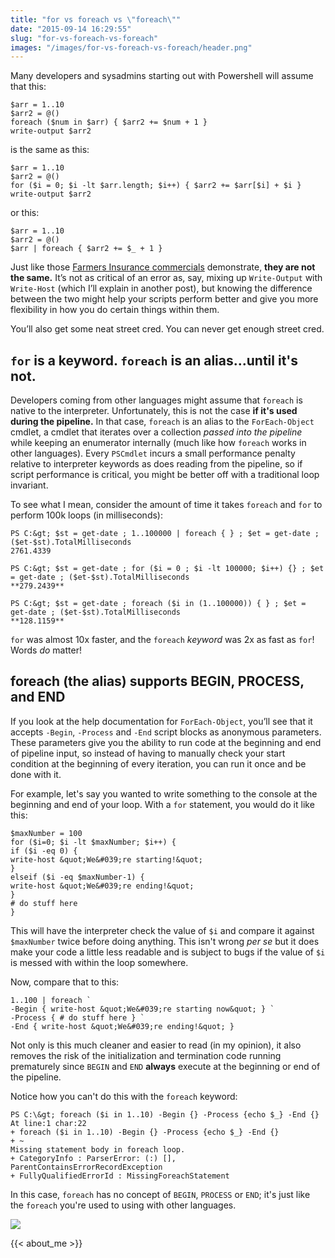 ```yaml
---
title: "for vs foreach vs \"foreach\""
date: "2015-09-14 16:29:55"
slug: "for-vs-foreach-vs-foreach"
images: "/images/for-vs-foreach-vs-foreach/header.png"
---
```


Many developers and sysadmins starting out with Powershell will assume that this:

```
$arr = 1..10
$arr2 = @()
foreach ($num in $arr) { $arr2 += $num + 1 }
write-output $arr2
```

is the same as this:

```
$arr = 1..10
$arr2 = @()
for ($i = 0; $i -lt $arr.length; $i++) { $arr2 += $arr[$i] + $i }
write-output $arr2
```

or this:

```
$arr = 1..10
$arr2 = @()
$arr | foreach { $arr2 += $_ + 1 }
```

Just like those [Farmers Insurance commercials](https://www.youtube.com/watch?v=s-Lu40LRBDU "") demonstrate, **they are not the same.** It’s not as critical of an error as, say, mixing up `Write-Output` with `Write-Host` (which I’ll explain in another post), but knowing the difference between the two might help your scripts perform better and give you more flexibility in how you do certain things within them.

You’ll also get some neat street cred. You can never get enough street cred.<!--more-->

## **`for` is a keyword. `foreach` is an alias...until it's not.**

Developers coming from other languages might assume that `foreach` is native to the interpreter. Unfortunately, this is not the case **if it's used during the pipeline.** In that case, `foreach` is an alias to the `ForEach-Object` cmdlet, a cmdlet that iterates over a collection *passed into the pipeline* while keeping an enumerator internally (much like how `foreach` works in other languages). Every `PSCmdlet` incurs a small performance penalty relative to interpreter keywords as does reading from the pipeline, so if script performance is critical, you might be better off with a traditional loop invariant.

To see what I mean, consider the amount of time it takes `foreach` and `for` to perform 100k loops (in milliseconds):

```
PS C:&gt; $st = get-date ; 1..100000 | foreach { } ; $et = get-date ; ($et-$st).TotalMilliseconds
2761.4339

PS C:&gt; $st = get-date ; for ($i = 0 ; $i -lt 100000; $i++) {} ; $et = get-date ; ($et-$st).TotalMilliseconds
**279.2439**
```

```
PS C:&gt; $st = get-date ; foreach ($i in (1..100000)) { } ; $et = get-date ; ($et-$st).TotalMilliseconds
**128.1159**
```

`for` was almost 10x faster, and the `foreach` *keyword* was 2x as fast as `for`! Words *do* matter!

## **foreach (the alias) supports BEGIN, PROCESS, and END**

If you look at the help documentation for `ForEach-Object`, you’ll see that it accepts `-Begin`, `-Process` and `-End` script blocks as anonymous parameters. These parameters give you the ability to run code at the beginning and end of pipeline input, so instead of having to manually check your start condition at the beginning of every iteration, you can run it once and be done with it.

For example, let's say you wanted to write something to the console at the beginning and end of your loop. With a `for` statement, you would do it like this:

```
$maxNumber = 100
for ($i=0; $i -lt $maxNumber; $i++) {
if ($i -eq 0) {
write-host &quot;We&#039;re starting!&quot;
}
elseif ($i -eq $maxNumber-1) {
write-host &quot;We&#039;re ending!&quot;
}
# do stuff here
}
```

This will have the interpreter check the value of `$i` and compare it against `$maxNumber` twice before doing anything. This isn't wrong *per se* but it does make your code a little less readable and is subject to bugs if the value of `$i` is messed with within the loop somewhere.

Now, compare that to this:

```
1..100 | foreach `
-Begin { write-host &quot;We&#039;re starting now&quot; } `
-Process { # do stuff here } `
-End { write-host &quot;We&#039;re ending!&quot; }
```

Not only is this much cleaner and easier to read (in my opinion), it also removes the risk of the initialization and termination code running prematurely since `BEGIN` and `END` **always** execute at the beginning or end of the pipeline.

Notice how you can't do this with the `foreach` keyword:

```
PS C:\&gt; foreach ($i in 1..10) -Begin {} -Process {echo $_} -End {}
At line:1 char:22
+ foreach ($i in 1..10) -Begin {} -Process {echo $_} -End {}
+ ~
Missing statement body in foreach loop.
+ CategoryInfo : ParserError: (:) [], ParentContainsErrorRecordException
+ FullyQualifiedErrorId : MissingForeachStatement
```

In this case, `foreach` has no concept of `BEGIN`, `PROCESS` or `END`; it's just like the `foreach` you're used to using with other languages.

![](http://www.bright-tiger.asia/wp-content/uploads/2015/03/Fun_1_Wonka.jpg)

{{< about_me >}}

